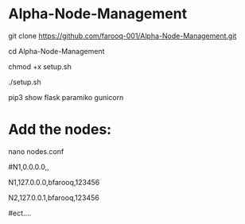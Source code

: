 # Alpha-Node-Management

git clone https://github.com/farooq-001/Alpha-Node-Management.git

cd Alpha-Node-Management

chmod +x setup.sh

./setup.sh

pip3 show flask paramiko gunicorn

# Add the nodes:
nano nodes.conf

#N1,0.0.0.0,<username>,<password>

N1,127.0.0.0,bfarooq,123456

N2,127.0.0.1,bfarooq,123456

#ect....
